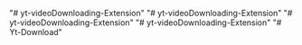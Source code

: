 "# yt-videoDownloading-Extension" 
"# yt-videoDownloading-Extension" 
"# yt-videoDownloading-Extension" 
"# yt-videoDownloading-Extension" 
"# Yt-Download" 
